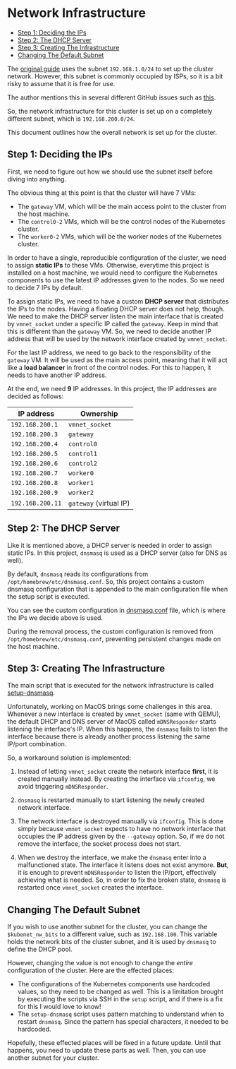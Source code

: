 # Network Infrastructure

<!--toc:start-->

- [Step 1: Deciding the IPs](#step-1-deciding-the-ips)
- [Step 2: The DHCP Server](#step-2-the-dhcp-server)
- [Step 3: Creating The Infrastructure](#step-3-creating-the-infrastructure)
- [Changing The Default Subnet](#changing-the-default-subnet)
<!--toc:end-->

The [original guide](https://github.com/ghik/kubernetes-the-harder-way) uses the subnet `192.168.1.0/24` to set up the cluster network.
However, this subnet is commonly occupied by ISPs, so it is a bit risky to assume that it is free for use.

The author mentions this in several different GitHub issues such as [this](https://github.com/ghik/kubernetes-the-harder-way/issues/16#issuecomment-2440799114).

So, the network infrastructure for this cluster is set up on a completely different subnet, which is `192.168.200.0/24`.

This document outlines how the overall network is set up for the cluster.

## <a id='step-1-deciding-the-ips' /> Step 1: Deciding the IPs

First, we need to figure out how we should use the subnet itself before diving into anything.

The obvious thing at this point is that the cluster will have 7 VMs:

- The `gateway` VM, which will be the main access point to the cluster from the host machine.
- The `control0-2` VMs, which will be the control nodes of the Kubernetes cluster.
- The `worker0-2` VMs, which will be the worker nodes of the Kubernetes cluster.

In order to have a single, reproducible configuration of the cluster, we need to assign **static IPs** to these VMs.
Otherwise, everytime this project is installed on a host machine, we would need to configure the Kubernetes components to use the latest IP addresses given to the nodes.
So we need to decide 7 IPs by default.

To assign static IPs, we need to have a custom **DHCP server** that distributes the IPs to the nodes.
Having a floating DHCP server does not help, though.
We need to make the DHCP server listen the main interface that is created by `vmnet_socket` under a specific IP called the `gateway`.
Keep in mind that this is different than the `gateway` VM.
So, we need to decide another IP address that will be used by the network interface created by `vmnet_socket`.

For the last IP address, we need to go back to the responsibility of the `gateway` VM.
It will be used as the main access point, meaning that it will act like a **load balancer** in front of the control nodes.
For this to happen, it needs to have another IP address.

At the end, we need **9** IP addresses.
In this project, the IP addresses are decided as follows:

| IP address       | Ownership              |
| ---------------- | ---------------------- |
| `192.168.200.1`  | `vmnet_socket`         |
| `192.168.200.3`  | `gateway`              |
| `192.168.200.4`  | `control0`             |
| `192.168.200.5`  | `control1`             |
| `192.168.200.6`  | `control2`             |
| `192.168.200.7`  | `worker0`              |
| `192.168.200.8`  | `worker1`              |
| `192.168.200.9`  | `worker2`              |
| `192.168.200.11` | `gateway` (virtual IP) |

## <a id='step-2-the-dhcp-server' /> Step 2: The DHCP Server

Like it is mentioned above, a DHCP server is needed in order to assign static IPs.
In this project, `dnsmasq` is used as a DHCP server (also for DNS as well).

By default, `dnsmasq` reads its configurations from `/opt/homebrew/etc/dnsmasq.conf`.
So, this project contains a custom dnsmasq configuration that is appended to the main configuration file when the setup script is executed.

You can see the custom configuration in [dnsmasq.conf](./dnsmasq.conf) file, which is where the IPs we decide above is used.

During the removal process, the custom configuration is removed from `/opt/homebrew/etc/dnsmasq.conf`, preventing persistent changes made on the host machine.

## <a id='step-3-creating-the-infrastructure' /> Step 3: Creating The Infrastructure

The main script that is executed for the network infrastructure is called [setup-dnsmasq](./setup-dnsmasq).

Unfortunately, working on MacOS brings some challenges in this area.
Whenever a new interface is created by `vmnet_socket` (same with QEMU), the default DHCP and DNS server of MacOS called `mDNSResponder` starts listening the interface's IP.
When this happens, the `dnsmasq` fails to listen the interface because there is already another process listening the same IP/port combination.

So, a workaround solution is implemented:

1. Instead of letting `vmnet_socket` create the network interface **first**, it is created manually instead.
   By creating the interface via `ifconfig`, we avoid triggering `mDNSResponder`.

2. `dnsmasq` is restarted manually to start listening the newly created network interface.

3. The network interface is destroyed manually via `ifconfig`.
   This is done simply because `vmnet_socket` expects to have no network interface that occupies the IP address given by the `--gateway` option.
   So, if we do not remove the interface, the socket process does not start.

4. When we destroy the interface, we make the `dnsmasq` enter into a malfunctioned state.
   The interface it listens does not exist anymore.
   **But**, it is enough to prevent `mDNSResponder` to listen the IP/port, effectively achieving what is needed.
   So, in order to fix the broken state, `dnsmasq` is restarted once `vmnet_socket` creates the interface.

## <a id='changing-the-default-subnet' /> Changing The Default Subnet

If you wish to use another subnet for the cluster, you can change the `$kubenet_nw_bits` to a different value, such as `192.168.100`.
This variable holds the network bits of the cluster subnet, and it is used by `dnsmasq` to define the DHCP pool.

However, changing the value is not enough to change the _entire_ configuration of the cluster.
Here are the effected places:

- The configurations of the Kubernetes components use hardcoded values, so they need to be changed as well.
  This is a limitation brought by executing the scripts via SSH in the `setup` script, and if there is a fix for this I would love to know!
- The `setup-dnsmasq` script uses pattern matching to understand when to restart `dnsmasq`. Since the pattern has special characters, it needed to be hardcoded.

Hopefully, these effected places will be fixed in a future update. Until that happens, you need to update these parts as well.
Then, you can use another subnet for your cluster.
